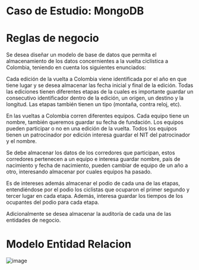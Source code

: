# Caso de Estudio: MongoDB

# Reglas de negocio
Se desea diseñar un modelo de base de datos que permita el almacenamiento de los datos concernientes a la vuelta ciclística a Colombia, teniendo en cuenta los siguientes enunciados:

Cada edición de la vuelta a Colombia viene identificada por el año en que tiene lugar y se desea almacenar las fecha inicial y final de la edición. Todas las ediciones tienen diferentes etapas de la cuales es importante guardar un consecutivo identificador dentro de la edición, un origen, un destino y la longitud. Las etapas también tienen un tipo (montaña, contra reloj, etc).

En las vueltas a Colombia corren diferentes equipos. Cada equipo tiene un nombre, también queremos guardar su fecha de fundación. Los equipos pueden participar o no en una edición de la vuelta. Todos los equipos tienen un patrocinador por edición interesa guardar el NIT del patrocinador y el nombre.

Se debe almacenar los datos de los corredores que participan, estos corredores pertenecen a un equipo e interesa guardar nombre, país de nacimiento y fecha de nacimiento, pueden cambiar de equipo de un año a otro, interesando almacenar por cuales equipos ha pasado.

Es de intereses además almacenar el podio de cada una de las etapas, entendiéndose por el podio los ciclistas que ocuparon el primer segundo y tercer lugar en cada etapa. Además, interesa guardar los tiempos de los ocupantes del podio para cada etapa.

Adicionalmente se desea almacenar la auditoría de cada una de las entidades de negocio. 

# Modelo Entidad Relacion
![image](https://github.com/ivanzabala/frameworks-mongodb/assets/130702766/a7660934-6b9e-43a7-8742-9f3cf459247b)

